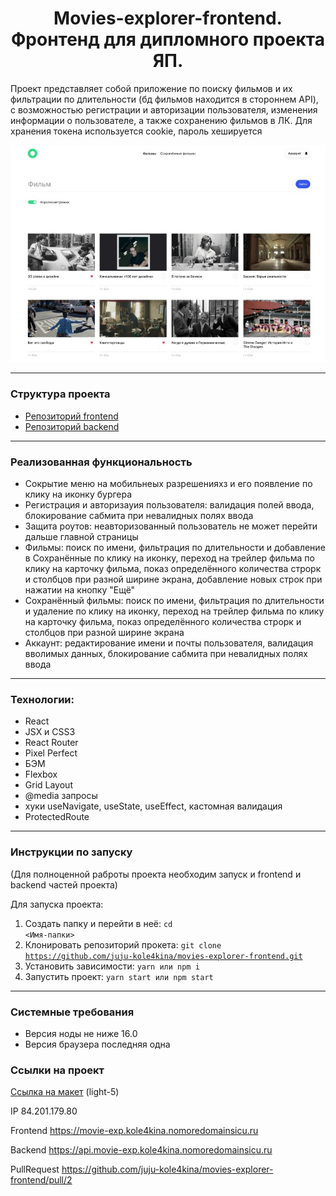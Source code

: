 <h1 align="center">Movies-explorer-frontend. Фронтенд для дипломного проекта ЯП.</h1>

Проект представляет собой приложение по поиску фильмов и их фильтрации по длительности (бд фильмов находится в стороннем API), с возможностью регистрации и авторизации пользователя, изменения информации о пользователе, а также сохранению фильмов в ЛК. Для хранения токена используется cookie, пароль хешируется

<div align="center">
  <img src="https://github.com/juju-kole4kina/movies-explorer-frontend/blob/main/src/images/kecGmvhwNyk.jpg" alt="Preview" />
</div>

---

### Структура проекта
- [Репозиторий frontend](https://github.com/juju-kole4kina/movies-explorer-frontend)
- [Репозиторий backend](https://github.com/juju-kole4kina/movies-explorer-api)

---

### Реализованная функциональность
- Сокрытие меню на мобильнеых разрешенияхз и его появление по клику на иконку бургера
- Регистрация и авторизауия пользователя: валидация полей ввода, блокирование сабмита при невалидных полях ввода
- Защита роутов: неавторизованный пользователь не может перейти дальше главной страницы
- Фильмы: поиск по имени, фильтрация по длительности и добавление в Сохранённые по клику на иконку, переход на трейлер фильма по клику на карточку фильма, показ определённого количества строрк и столбцов при разной ширине экрана, добавление новых строк при нажатии на кнопку "Ещё"
- Сохранённый фильмы: поиск по имени, фильтрация по длительности и удаление по клику на иконку, переход на трейлер фильма по клику на карточку фильма, показ определённого количества строрк и столбцов при разной ширине экрана
- Аккаунт: редактирование имени и почты пользователя, валидация вволимых данных, блокирование сабмита при невалидных полях ввода

---

### Технологии:

- React
- JSX и CSS3
- React Router
- Pixel Perfect
- БЭМ
- Flexbox
- Grid Layout
- @media запросы
- хуки useNavigate, useState, useEffect, кастомная валидация
- ProtectedRoute

---

### Инструкции по запуску
(Для полноценной раброты проекта необходим запуск и frontend и backend частей проекта)

Для запуска проекта:
1. Создать папку и перейти в неё:
<code>cd <Имя-папки></code>
2. Клонировать репозиторий прокета:
   <code>git clone https://github.com/juju-kole4kina/movies-explorer-frontend.git</code>
3. Установить зависимости:
   <code>yarn или npm i</code>
4. Запустить проект:
   <code>yarn start или npm start</code>

---

### Системные требования
- Версия ноды не ниже 16.0
- Версия браузера последняя одна

### Ссылки на проект

[Ссылка на макет](https://disk.yandex.ru/d/Jy9Ul746Uy6Jpw) (light-5)

IP 84.201.179.80

Frontend https://movie-exp.kole4kina.nomoredomainsicu.ru

Backend https://api.movie-exp.kole4kina.nomoredomainsicu.ru

PullRequest https://github.com/juju-kole4kina/movies-explorer-frontend/pull/2
